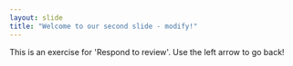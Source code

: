 ```yaml
---
layout: slide
title: "Welcome to our second slide - modify!"
---
```

This is an exercise for 'Respond to review'.
Use the left arrow to go back!
